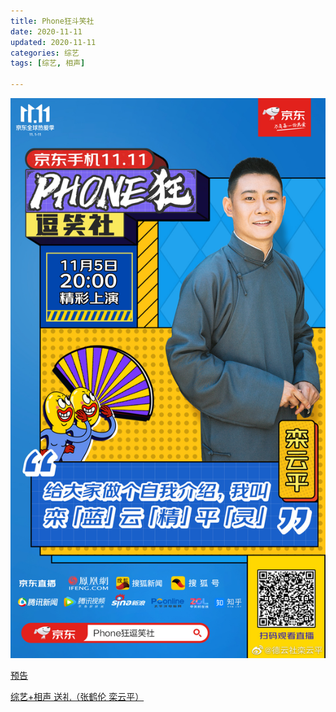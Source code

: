 ```yaml
---
title: Phone狂斗笑社
date: 2020-11-11
updated: 2020-11-11
categories: 综艺
tags: [综艺, 相声]

---
```


![](https://raw.githubusercontent.com/rhenginium/image/main/img-1616637704438c359400e27b92031553bb85ad7e5a2f2.jpg)

[预告](https://m.weibo.cn/1835110811/4567968606591277)

[综艺+相声 送礼（张鹤伦 栾云平）](https://www.bilibili.com/video/BV1sa4y1s7Zr?p=1)